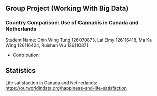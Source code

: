 ## Group Project (Working With Big Data)
### Country Comparison: Use of Cannabis in Canada and Netherlands
Student Name: Chin Wing Tung 126070873, Lai Elmy 126116418, Ma Ka Wing 126116424, Ruishen Wu 126110871
- Contribution:


## Statistics 
Life satisfaction in Canada and Netherlands:
https://ourworldindata.org/happiness-and-life-satisfaction
